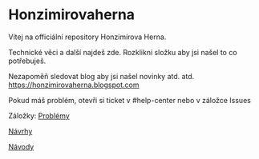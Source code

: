 # Honzimirovaherna
Vítej na officiální repository Honzimírova Herna.

Technické věci a další najdeš zde.
Rozklikni složku aby jsi našel to co potřebuješ.

Nezapoměň sledovat blog aby jsi našel novinky atd. atd.
https://honzimirovaherna.blogspot.com

Pokud máš problém, otevři si ticket v #help-center nebo v záložce Issues

Záložky: 
[Problémy](https://github.com/NoLogicFound/Honzimirovaherna/issues)

[Návrhy](https://github.com/NoLogicFound/Honzimirovaherna/pulls) 

[Návody](https://github.com/NoLogicFound/Honzimirovaherna/wiki)

